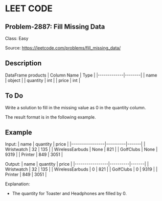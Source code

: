 # LEET CODE
## Problem-2887: Fill Missing Data
Class: Easy

Source: https://leetcode.com/problems/fill_missing_data/

## Description
DataFrame products
| Column Name | Type   |
|-------------|--------|
| name        | object |
| quantity    | int    |
| price       | int    |

## To Do
Write a solution to fill in the missing value as 0 in the quantity column.

The result format is in the following example.

## Example
Input:
| name            | quantity | price |
|-----------------|----------|-------|
| Wristwatch      | 32       | 135   |
| WirelessEarbuds | None     | 821   |
| GolfClubs       | None     | 9319  |
| Printer         | 849      | 3051  |

Output:
| name            | quantity | price |
|-----------------|----------|-------|
| Wristwatch      | 32       | 135   |
| WirelessEarbuds | 0        | 821   |
| GolfClubs       | 0        | 9319  |
| Printer         | 849      | 3051  |

Explanation: 
- The quantity for Toaster and Headphones are filled by 0.
